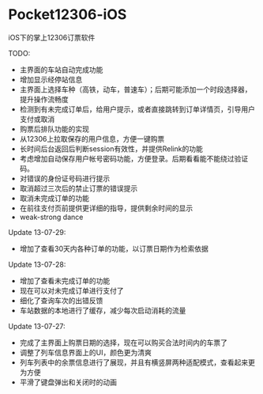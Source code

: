 Pocket12306-iOS
===============

iOS下的掌上12306订票软件

TODO:
* 主界面的车站自动完成功能
* 增加显示经停站信息
* 主界面上选择车种（高铁，动车，普速车）；后期可能添加一个时段选择器，提升操作流畅度
* 检测到有未完成订单后，给用户提示，或者直接跳转到订单详情页，引导用户支付或取消
* 购票后排队功能的实现
* 从12306上拉取保存的用户信息，方便一键购票
* 长时间后台返回后判断session有效性，并提供Relink的功能
* 考虑增加自动保存用户帐号密码功能，方便登录。后期看看能不能绕过验证码。
* 对错误的身份证号码进行提示
* 取消超过三次后的禁止订票的错误提示
* 取消未完成订单的功能
* 在前往支付页前提供更详细的指导，提供剩余时间的显示
* weak-strong dance

Update 13-07-29:
* 增加了查看30天内各种订单的功能，以订票日期作为检索依据

Update 13-07-28:
* 增加了查看未完成订单的功能
* 现在可以对未完成订单进行支付了
* 细化了查询车次的出错反馈
* 车站数据的本地进行了缓存，减少每次启动消耗的流量

Update 13-07-27:
* 完成了主界面上购票日期的选择，现在可以购买合法时间内的车票了
* 调整了列车信息界面上的UI，颜色更为清爽
* 列车列表中的余票信息进行了展现，并且有横竖屏两种适配模式，查看起来更为方便
* 平滑了键盘弹出和关闭时的动画
